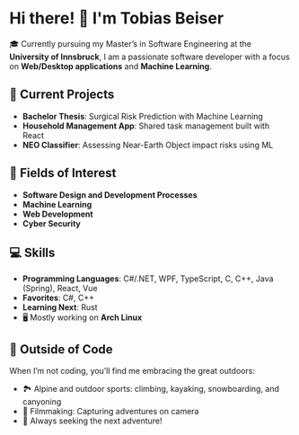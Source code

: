 # Hi there! 👋 I'm Tobias Beiser

🎓 Currently pursuing my Master’s in Software Engineering at the **University of Innsbruck**, I am a passionate software developer with a focus on **Web/Desktop applications** and **Machine Learning**. 

## 🚀 Current Projects
- **Bachelor Thesis**: Surgical Risk Prediction with Machine Learning
- **Household Management App**: Shared task management built with React
- **NEO Classifier**: Assessing Near-Earth Object impact risks using ML

## 🌟 Fields of Interest
- **Software Design and Development Processes**
- **Machine Learning**
- **Web Development**
- **Cyber Security**

## 💻 Skills
- **Programming Languages**: C#/.NET, WPF, TypeScript, C, C++, Java (Spring), React, Vue
- **Favorites**: C#, C++
- **Learning Next**: Rust
- 🖥️ Mostly working on **Arch Linux**

## 🌄 Outside of Code
When I’m not coding, you’ll find me embracing the great outdoors:
- 🏞️ Alpine and outdoor sports: climbing, kayaking, snowboarding, and canyoning
- 🎥 Filmmaking: Capturing adventures on camera
- 🧗 Always seeking the next adventure!

